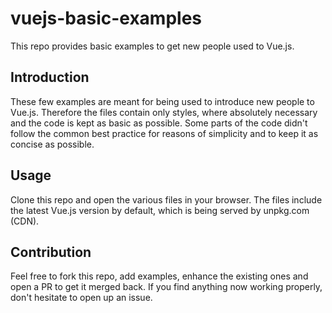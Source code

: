 # vuejs-basic-examples
This repo provides basic examples to get new people used to Vue.js.

## Introduction
These few examples are meant for being used to introduce new people to Vue.js. Therefore the files contain only styles, where absolutely necessary and the code is kept as basic as possible. Some parts of the code didn't follow the common best practice for reasons of simplicity and to keep it as concise as possible.

## Usage
Clone this repo and open the various files in your browser. The files include the latest Vue.js version by default, which is being served by unpkg.com (CDN).

## Contribution
Feel free to fork this repo, add examples, enhance the existing ones and open a PR to get it merged back. If you find anything now working properly, don't hesitate to open up an issue.
